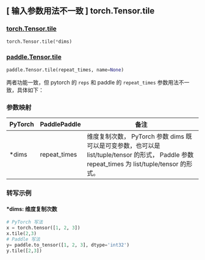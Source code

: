 ## [ 输入参数用法不一致 ] torch.Tensor.tile

### [torch.Tensor.tile](https://pytorch.org/docs/stable/generated/torch.Tensor.tile.html#torch.Tensor.tile)

```python
torch.Tensor.tile(*dims)
```

### [paddle.Tensor.tile](https://www.paddlepaddle.org.cn/documentation/docs/zh/develop/api/paddle/Tensor_cn.html#tile-repeat-times-name-none)

```python
paddle.Tensor.tile(repeat_times, name=None)
```

两者功能一致，但 pytorch 的 `reps` 和 paddle 的 `repeat_times` 参数用法不一致，具体如下：

### 参数映射

| PyTorch | PaddlePaddle | 备注                                                         |
| ------- | ------------ | ------------------------------------------------------------ |
| *dims   | repeat_times | 维度复制次数， PyTorch 参数 dims 既可以是可变参数，也可以是 list/tuple/tensor 的形式， Paddle 参数 repeat_times 为 list/tuple/tensor 的形式。 |

### 转写示例

#### \*dims: 维度复制次数

```python
# PyTorch 写法
x = torch.tensor([1, 2, 3])
x.tile(2,3)
# Paddle 写法
y= paddle.to_tensor([1, 2, 3], dtype='int32')
y.tile([2,3])
```
